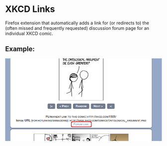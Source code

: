 # XKCD Links
Firefox extension that automatically adds a link for (or redirects to) the (often missed and frequently requested) discussion forum page for an individual XKCD comic.

## Example:
![Screenshot](screenshot.png)
